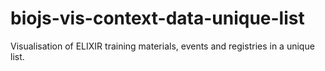 # biojs-vis-context-data-unique-list
Visualisation of ELIXIR training materials, events and registries in a unique list.
